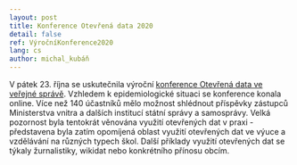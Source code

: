 ```yaml
---
layout: post
title: Konference Otevřená data 2020
detail: false
ref: VýročníKonference2020
lang: cs
author: michal_kubáň
---
```


V pátek 23. října se uskutečnila výroční 
[konference Otevřená data ve veřejné správě](https://opendata.gov.cz/edu:konference:2020).
Vzhledem k epidemiologické situaci se konference konala online. Více než
140 účastníků mělo možnost shlédnout příspěvky zástupců Ministerstva vnitra
a dalších institucí státní správy a samosprávy. Velká pozornost byla tentokrát
věnována využití otevřených dat v praxi - představena byla zatím opomíjená
oblast využití otevřených dat ve výuce a vzdělávání na různých typech škol.
Další příklady využití otevřených dat se týkaly žurnalistiky, wikidat nebo 
konkrétního přínosu obcím.

